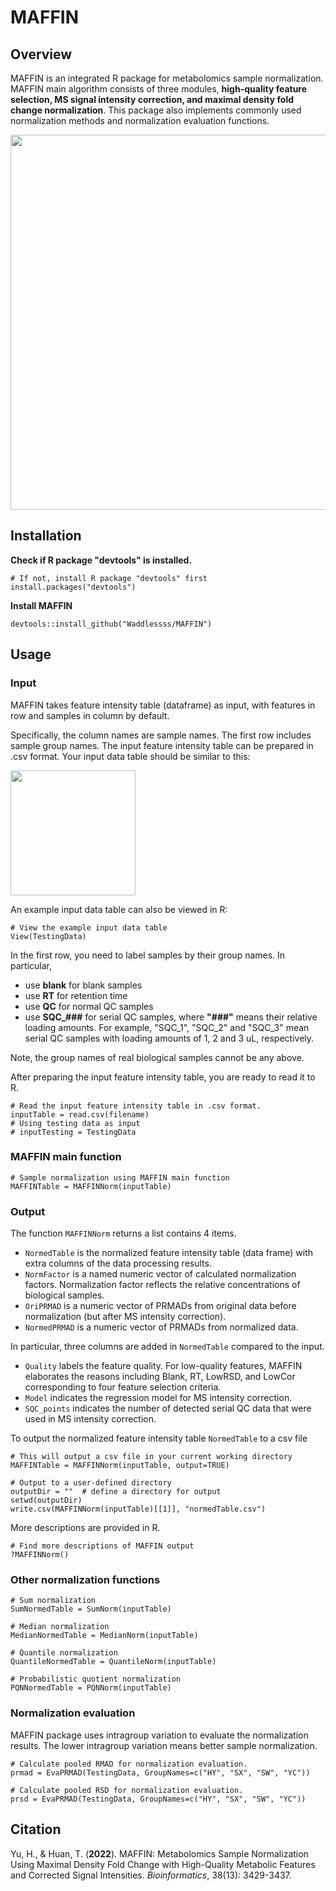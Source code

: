 # MAFFIN

## Overview

MAFFIN is an integrated R package for metabolomics sample normalization. MAFFIN main algorithm consists of three modules, **high-quality feature selection, MS signal intensity correction, and maximal density fold change normalization**. This package also implements commonly used normalization methods and normalization evaluation functions.

<img src='man/figures/PkgStructure.png' align="mid" height="600"/>  

## Installation

**Check if R package "devtools" is installed.**
```
# If not, install R package "devtools" first
install.packages("devtools")
```

**Install MAFFIN**
```
devtools::install_github("Waddlessss/MAFFIN")
```

## Usage

### Input

MAFFIN takes feature intensity table (dataframe) as input, with features in row and samples in column by default. 

Specifically, the column names are sample names. The first row includes sample group names. The input feature intensity table can be prepared in .csv format. Your input data table should be similar to this:

<img src='man/figures/ExampleDataTable.PNG' align="mid" height="200"/>  

An example input data table can also be viewed in R:
```
# View the example input data table
View(TestingData)
```

In the first row, you need to label samples by their group names. In particular,
- use **blank** for blank samples
- use **RT** for retention time
- use **QC** for normal QC samples
- use **SQC_###** for serial QC samples, where **"###"** means their relative loading amounts. For example, "SQC_1", "SQC_2" and "SQC_3" mean serial QC samples with loading amounts of 1, 2 and 3 uL, respectively.

Note, the group names of real biological samples cannot be any above.

After preparing the input feature intensity table, you are ready to read it to R.

```
# Read the input feature intensity table in .csv format.
inputTable = read.csv(filename)
# Using testing data as input
# inputTesting = TestingData
```

### MAFFIN main function
```
# Sample normalization using MAFFIN main function
MAFFINTable = MAFFINNorm(inputTable)
```

### Output
The function `MAFFINNorm` returns a list contains 4 items.
- `NormedTable` is the normalized feature intensity table (data frame) with extra columns of the data processing results.
- `NormFactor` is a named numeric vector of calculated normalization factors. Normalization factor reflects the relative concentrations of biological samples.
- `OriPRMAD` is a numeric vector of PRMADs from original data before normalization (but after MS intensity correction).
- `NormedPRMAD` is a numeric vector of PRMADs from normalized data.

In particular, three columns are added in `NormedTable` compared to the input.
- `Quality` labels the feature quality. For low-quality features, MAFFIN elaborates the reasons including Blank, RT, LowRSD, and LowCor corresponding to four feature selection criteria.
- `Model` indicates the regression model for MS intensity correction.
- `SQC_points` indicates the number of detected serial QC data that were used in MS intensity correction.

To output the normalized feature intensity table `NormedTable` to a csv file
```
# This will output a csv file in your current working directory
MAFFINTable = MAFFINNorm(inputTable, output=TRUE)

# Output to a user-defined directory
outputDir = ""  # define a directory for output
setwd(outputDir)
write.csv(MAFFINNorm(inputTable)[[1]], "normedTable.csv")
```

More descriptions are provided in R.
```
# Find more descriptions of MAFFIN output
?MAFFINNorm()
```

### Other normalization functions
```
# Sum normalization
SumNormedTable = SumNorm(inputTable)

# Median normalization
MedianNormedTable = MedianNorm(inputTable)

# Quantile normalization
QuantileNormedTable = QuantileNorm(inputTable)

# Probabilistic quotient normalization
PQNNormedTable = PQNNorm(inputTable)
```

### Normalization evaluation
MAFFIN package uses intragroup variation to evaluate the normalization results. The lower intragroup variation means better sample normalization.
```
# Calculate pooled RMAD for normalization evaluation.
prmad = EvaPRMAD(TestingData, GroupNames=c("HY", "SX", "SW", "YC"))

# Calculate pooled RSD for normalization evaluation.
prsd = EvaPRMAD(TestingData, GroupNames=c("HY", "SX", "SW", "YC"))
```

## Citation
Yu, H., & Huan, T. (**2022**). MAFFIN: Metabolomics Sample Normalization Using Maximal Density Fold Change with High-Quality Metabolic Features and Corrected Signal Intensities. *Bioinformatics*, 38(13): 3429-3437.

